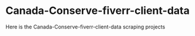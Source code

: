 # Canada-Conserve-fiverr-client-data
 Here is the Canada-Conserve-fiverr-client-data scraping projects
